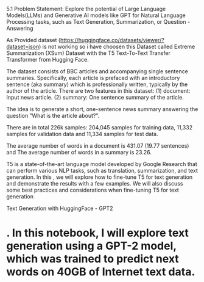 
5.1 Problem Statement: Explore the potential of Large Language Models(LLMs) and Generative AI models like GPT for Natural Language Processing tasks, such as Text Generation, Summarization, or Question -Answering

As Provided dataset (https://huggingface.co/datasets/viewer/?dataset=json) is not working so i have choosen this Dataset called Extreme Summarization (XSum) Dataset with the T5 Text-To-Text Transfer Transformer from Hugging Face.

The dataset consists of BBC articles and accompanying single sentence summaries. Specifically, each article is prefaced with an introductory sentence (aka summary) which is professionally written, typically by the author of the article. There are two features in this dataset: (1) document: Input news article. (2) summary: One sentence summary of the article.

The idea is to generate a short, one-sentence news summary answering the question ”What is the article about?”.

There are in total 226k samples: 204,045 samples for training data, 11,332 samples for validation data and 11,334 samples for test data.

The average number of words in a document is 431.07 (19.77 sentences) and The average number of words in a summary is 23.26.

T5 is a state-of-the-art language model developed by Google Research that can perform various NLP tasks, such as translation, summarization, and text generation. In this , we will explore how to fine-tune T5 for text generation and demonstrate the results with a few examples. We will also discuss some best practices and considerations when fine-tuning T5 for text generation

Text Generation with HuggingFace - GPT2
# . In this notebook, I will explore text generation using a GPT-2 model, which was trained to predict next words on 40GB of Internet text data. 
